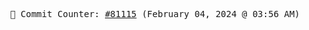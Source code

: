 <p align="center">
    <samp>
        📮 Commit Counter: <a href="https://github.com/Javascript-void0/Javascript-void0/commits/main">#81115</a> (February 04, 2024 @ 03:56 AM)
    </samp>
</p>
